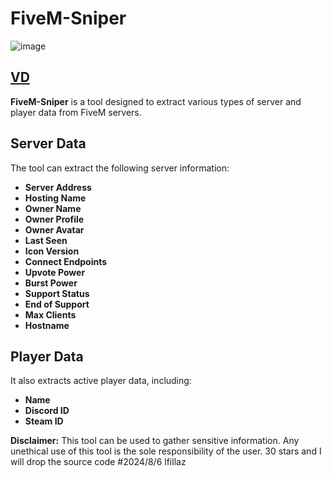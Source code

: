 # FiveM-Sniper

![image](https://github.com/user-attachments/assets/b07f7126-af6d-4c79-9523-d2102dc2390c)

[VD](https://github.com/user-attachments/assets/8e5cbdc4-be4d-4b8e-b94e-6387db6dc3d1 )
-------------------------------------------------------------------------------------------------------
**FiveM-Sniper** is a tool designed to extract various types of server and player data from FiveM servers. 

## Server Data
The tool can extract the following server information:
- **Server Address**
- **Hosting Name**
- **Owner Name**
- **Owner Profile**
- **Owner Avatar**
- **Last Seen**
- **Icon Version**
- **Connect Endpoints**
- **Upvote Power**
- **Burst Power**
- **Support Status**
- **End of Support**
- **Max Clients**
- **Hostname**

## Player Data
It also extracts active player data, including:
- **Name**
- **Discord ID**
- **Steam ID**

**Disclaimer:** 
This tool can be used to gather sensitive information. Any unethical use of this tool is the sole responsibility of the user.
30 stars and I will drop the source code
#2024/8/6 lfillaz
